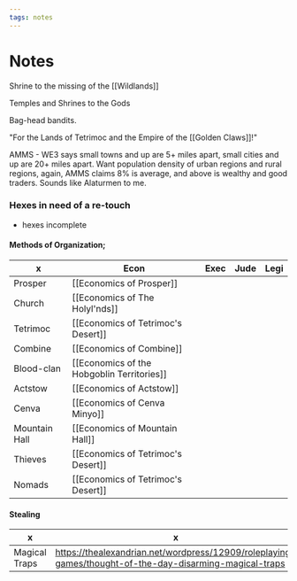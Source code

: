 ```yaml
---
tags: notes
---
```

# Notes

Shrine to the missing of the [[Wildlands]]

Temples and Shrines to the Gods

Bag-head bandits.

"For the Lands of Tetrimoc and the Empire of the [[Golden Claws]]!"

AMMS - WE3 says small towns and up are 5+ miles apart, small cities and up are 20+ miles apart. Want population density of urban regions and rural regions, again, AMMS claims 8% is average, and above is wealthy and good traders. Sounds like Alaturmen to me. 

### Hexes in need of a re-touch
- hexes incomplete

#### Methods of Organization;
x | Econ | Exec | Jude | Legi
--- | --- | --- | --- | ---
Prosper | [[Economics of Prosper]] |  |  | 
Church | [[Economics of The Holyl'nds]]  |  |  | 
Tetrimoc | [[Economics of Tetrimoc's Desert]] |  |  | 
Combine | [[Economics of Combine]] |  |  | 
Blood-clan | [[Economics of the Hobgoblin Territories]] |  |  | 
Actstow | [[Economics of Actstow]] |  |  | 
Cenva | [[Economics of Cenva Minyo]] |  |  | 
Mountain Hall | [[Economics of Mountain Hall]] |  |  | 
Thieves | [[Economics of Tetrimoc's Desert]] |  |  | 
Nomads | [[Economics of Tetrimoc's Desert]] |  |  | 



#### Stealing
x | x
--- | ---
Magical Traps | https://thealexandrian.net/wordpress/12909/roleplaying-games/thought-of-the-day-disarming-magical-traps

